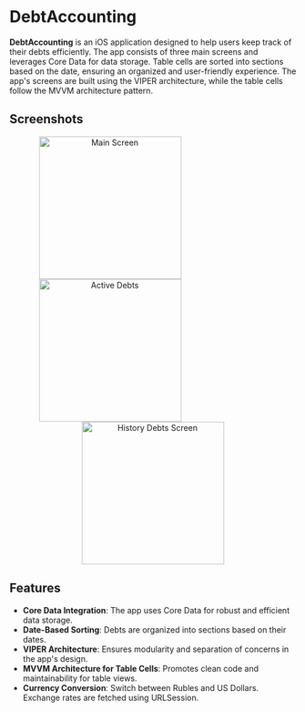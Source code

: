# DebtAccounting

**DebtAccounting** is an iOS application designed to help users keep track of their debts efficiently. The app consists of three main screens and leverages Core Data for data storage. Table cells are sorted into sections based on the date, ensuring an organized and user-friendly experience. The app's screens are built using the VIPER architecture, while the table cells follow the MVVM architecture pattern.

## Screenshots

<p align="center">
    <img src="https://github.com/user-attachments/assets/4716fe58-64da-4bfa-b92d-3951812892fb" alt="Main Screen" width="250" style="margin-right: 150px;"/>
    <img src="https://github.com/user-attachments/assets/6e3dd44d-1ff2-4140-ac0b-f63518a189b7" alt="Active Debts" width="250" style="margin-right: 150px;"/>
    <img src="https://github.com/user-attachments/assets/f32ffca2-3d14-4ace-ae99-75630e5ad92d" alt="History Debts Screen" width="250"/>
</p>

## Features

- **Core Data Integration**: The app uses Core Data for robust and efficient data storage.
- **Date-Based Sorting**: Debts are organized into sections based on their dates.
- **VIPER Architecture**: Ensures modularity and separation of concerns in the app's design.
- **MVVM Architecture for Table Cells**: Promotes clean code and maintainability for table views.
- **Currency Conversion**: Switch between Rubles and US Dollars. Exchange rates are fetched using URLSession.
